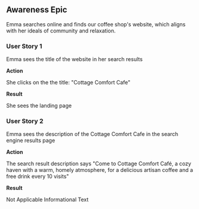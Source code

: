 ## Awareness Epic

Emma searches online and finds our coffee shop's website, which aligns with her ideals of community and relaxation.

### User Story 1

Emma sees the title of the website in her search results 

**Action**

She clicks on the the title: "Cottage Comfort Cafe" 

**Result**

She sees the landing page

### User Story 2

Emma sees the description of the Cottage Comfort Cafe in the search engine results page

**Action**

The search result description says "Come to Cottage Comfort Café, a cozy haven with a warm, homely atmosphere, for a delicious artisan coffee and a free drink every 10 visits"

**Result** 

Not Applicable Informational Text
